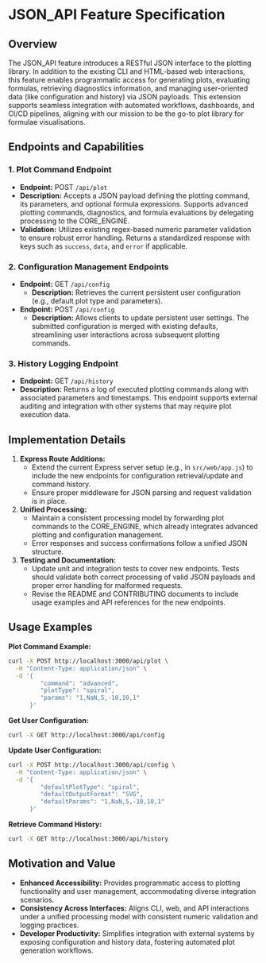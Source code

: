 # JSON_API Feature Specification

## Overview
The JSON_API feature introduces a RESTful JSON interface to the plotting library. In addition to the existing CLI and HTML-based web interactions, this feature enables programmatic access for generating plots, evaluating formulas, retrieving diagnostics information, and managing user-oriented data (like configuration and history) via JSON payloads. This extension supports seamless integration with automated workflows, dashboards, and CI/CD pipelines, aligning with our mission to be the go-to plot library for formulae visualisations.

## Endpoints and Capabilities

### 1. Plot Command Endpoint
- **Endpoint:** POST `/api/plot`
- **Description:** Accepts a JSON payload defining the plotting command, its parameters, and optional formula expressions. Supports advanced plotting commands, diagnostics, and formula evaluations by delegating processing to the CORE_ENGINE.
- **Validation:** Utilizes existing regex-based numeric parameter validation to ensure robust error handling. Returns a standardized response with keys such as `success`, `data`, and `error` if applicable.

### 2. Configuration Management Endpoints
- **Endpoint:** GET `/api/config`
  - **Description:** Retrieves the current persistent user configuration (e.g., default plot type and parameters).
- **Endpoint:** POST `/api/config`
  - **Description:** Allows clients to update persistent user settings. The submitted configuration is merged with existing defaults, streamlining user interactions across subsequent plotting commands.

### 3. History Logging Endpoint
- **Endpoint:** GET `/api/history`
- **Description:** Returns a log of executed plotting commands along with associated parameters and timestamps. This endpoint supports external auditing and integration with other systems that may require plot execution data.

## Implementation Details
1. **Express Route Additions:**
   - Extend the current Express server setup (e.g., in `src/web/app.js`) to include the new endpoints for configuration retrieval/update and command history.
   - Ensure proper middleware for JSON parsing and request validation is in place.
2. **Unified Processing:**
   - Maintain a consistent processing model by forwarding plot commands to the CORE_ENGINE, which already integrates advanced plotting and configuration management.
   - Error responses and success confirmations follow a unified JSON structure.
3. **Testing and Documentation:**
   - Update unit and integration tests to cover new endpoints. Tests should validate both correct processing of valid JSON payloads and proper error handling for malformed requests.
   - Revise the README and CONTRIBUTING documents to include usage examples and API references for the new endpoints.

## Usage Examples

**Plot Command Example:**
```bash
curl -X POST http://localhost:3000/api/plot \
  -H "Content-Type: application/json" \
  -d '{
         "command": "advanced",
         "plotType": "spiral",
         "params": "1,NaN,5,-10,10,1"
      }'
```

**Get User Configuration:**
```bash
curl -X GET http://localhost:3000/api/config
```

**Update User Configuration:**
```bash
curl -X POST http://localhost:3000/api/config \
  -H "Content-Type: application/json" \
  -d '{
         "defaultPlotType": "spiral",
         "defaultOutputFormat": "SVG",
         "defaultParams": "1,NaN,5,-10,10,1"
      }'
```

**Retrieve Command History:**
```bash
curl -X GET http://localhost:3000/api/history
```

## Motivation and Value
- **Enhanced Accessibility:** Provides programmatic access to plotting functionality and user management, accommodating diverse integration scenarios.
- **Consistency Across Interfaces:** Aligns CLI, web, and API interactions under a unified processing model with consistent numeric validation and logging practices.
- **Developer Productivity:** Simplifies integration with external systems by exposing configuration and history data, fostering automated plot generation workflows.
